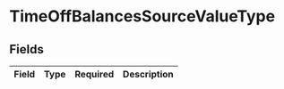 # TimeOffBalancesSourceValueType


## Fields

| Field       | Type        | Required    | Description |
| ----------- | ----------- | ----------- | ----------- |
